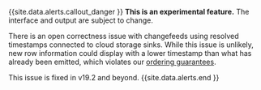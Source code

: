 {{site.data.alerts.callout_danger }}
**This is an experimental feature.** The interface and output are subject to change.

There is an open correctness issue with changefeeds using resolved timestamps connected to cloud storage sinks. While this issue is unlikely, new row information could display with a lower timestamp than what has already been emitted, which violates our [ordering guarantees](change-data-capture.html#ordering-guarantees).

This issue is fixed in v19.2 and beyond.
{{site.data.alerts.end }}
